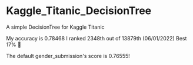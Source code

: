 # Kaggle_Titanic_DecisionTree
 A simple DecisionTree for Kaggle Titanic
 
My accuracy is 0.78468 I ranked 2348th out of 13879th (06/01/2022) Best 17% 💪

The default gender_submission's score is 0.76555!
